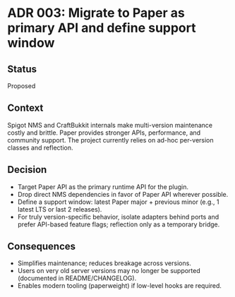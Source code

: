 # ADR 003: Migrate to Paper as primary API and define support window

## Status
Proposed

## Context
Spigot NMS and CraftBukkit internals make multi-version maintenance costly and brittle. Paper provides stronger APIs, performance, and community support. The project currently relies on ad-hoc per-version classes and reflection.

## Decision
- Target Paper API as the primary runtime API for the plugin.
- Drop direct NMS dependencies in favor of Paper API wherever possible.
- Define a support window: latest Paper major + previous minor (e.g., 1 latest LTS or last 2 releases).
- For truly version-specific behavior, isolate adapters behind ports and prefer API-based feature flags; reflection only as a temporary bridge.

## Consequences
- Simplifies maintenance; reduces breakage across versions.
- Users on very old server versions may no longer be supported (documented in README/CHANGELOG).
- Enables modern tooling (paperweight) if low-level hooks are required.

